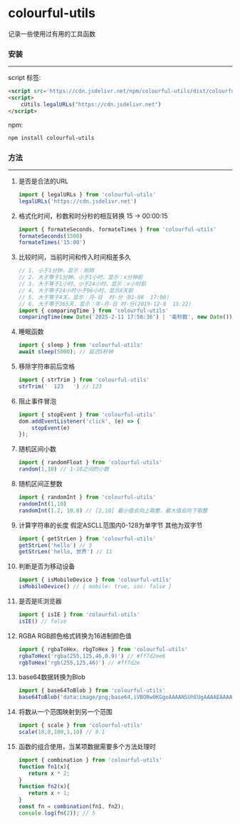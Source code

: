 # colourful-utils
记录一些使用过有用的工具函数

### 安装

------

script 标签:

```html
<script src='https://cdn.jsdelivr.net/npm/colourful-utils/dist/colourful-utils.js'></script>
<script>
	cUtils.legalURLs("https://cdn.jsdelivr.net")
</script>
```

npm:

```bash
npm install colourful-utils
```

### 方法

------

1. 是否是合法的URL

   ```javascript
   import { legalURLs } from 'colourful-utils'
   legalURLs('https://cdn.jsdelivr.net')
   ```

2. 格式化时间，秒数和时分秒的相互转换 15 -> 00:00:15

    ```javascript
    import { formateSeconds, formateTimes } from 'colourful-utils'
    formateSeconds(1500)
    formateTimes('15:00')
    ```

3. 比较时间，当前时间和传入时间相差多久 

    ```javascript
    // 1. 小于1分钟，显示：刚刚
    // 2. 大于等于1分钟、小于1小时，显示：x分钟前
    // 3. 大于等于1小时、小于24小时，显示：x小时前
    // 4. 大于等于24小时小于96小时，显示X天前
    // 5. 大于等于4天，显示：月-日  时-分（01-08  17:00）
    // 6. 大于等于365天，显示：年-月-日 时-分(2019-12-8  15:22)
    import { comparingTime } from 'colourful-utils'
    comparingTime(new Date('2025-2-11 17:58:36') | '毫秒数', new Date())
    ```

4. 睡眠函数

    ```javascript
    import { sleep } from 'colourful-utils'
    await sleep(5000); // 延迟5秒钟
    ```

5. 移除字符串前后空格

    ```javascript
    import { strTrim } from 'colourful-utils'
    strTrim('  123   ') // 123
    ```

6. 阻止事件冒泡

    ```javascript
    import { stopEvent } from 'colourful-utils'
    dom.addEventListener('click', (e) => {
        stopEvent(e)
    });
    ```

7. 随机区间小数

    ```javascript
    import { randomFloat } from 'colourful-utils'
    random(1,10) // 1-10之间的小数
    ```

8. 随机区间正整数

    ```javascript
    import { randomInt } from 'colourful-utils'
    randomInt(1,10) 
    randomInt(1.2, 10.8) // [2,10] 最小值会向上取整，最大值会向下取整
    ```

9. 计算字符串的长度 假定ASCLL范围内0-128为单字节 其他为双字节

    ```javascript
    import { getStrLen } from 'colourful-utils'
    getStrLen('hello') // 5
    getStrLen('hello, 世界') // 11
    ```

10. 判断是否为移动设备

    ```javascript
    import { isMobileDevice } from 'colourful-utils'
    isMobileDevice() // { mobile: true, ios: false }
    ```

11. 是否是IE浏览器

     ```javascript
     import { isIE } from 'colourful-utils'
     isIE() // false
     ```

12. RGBA  RGB颜色格式转换为16进制颜色值

     ```javascript
     import { rgbaToHex, rbgToHex } from 'colourful-utils'
     rgbaToHex('rgba(255,125,46,0.9)') // #ff7d2ee6
     rgbToHex('rgb(255,125,46)') // #ff7d2e
     ```

13. base64数据转换为Blob

     ```javascript
     import { base64ToBlob } from 'colourful-utils'
     base64ToBlob('data:image/png;base64,iVBORw0KGgoAAAANSUhEUgAAAAEAAAABCAQAAAC1HAwCAAAAC0lEQVR42mP8/x8AAwMCAO+ip1sAAAAASUVORK5CYII=') // Blob对象
     ```

14. 将数从一个范围映射到另一个范围

     ```javascript
     import { scale } from 'colourful-utils'
     scale(10,0,100,1,10) // 0.1
     ```

15. 函数的组合使用，当某项数据需要多个方法处理时

     ```javascript
     import { combination } from 'colourful-utils'
     function fn1(x){
        return x * 2;
     }
     function fn2(x){
        return x + 1;
     }
     const fn = combination(fn1, fn2);
     console.log(fn(2)); // 5
     ```

     
